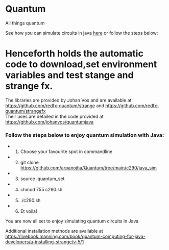 # Quantum
  
All things quantum    
  
  
See how you can simulate circuits in java [here](https://github.com/arpanojha/Quantum/tree/main/c290/java_sim) or follow the steps below:
  
# Henceforth holds the automatic code to download,set environment variables and test stange and strange fx.     
The libraries are provided by Johan Vos and are available at https://github.com/redfx-quantum/strange  and https://github.com/redfx-quantum/strangefx  
Their uses are detailed in the code provided at https://github.com/johanvos/quantumjava      
  
   
### Follow the steps below to enjoy quantum simulation with Java:     
* 1) Choose your favourite spot in commandline    
* 2) git clone https://github.com/arpanojha/Quantum/tree/main/c290/java_sim   
* 3) source .quantum_set   
* 4) chmod 755 c290.sh   
* 5) ./c290.sh   
* 6) Et voila!   
  
     
You are now all set to enjoy simulating quantum circuits in Java   
   
Additional installation methods are available at https://livebook.manning.com/book/quantum-computing-for-java-developers/a-installing-strange/v-5/1     

